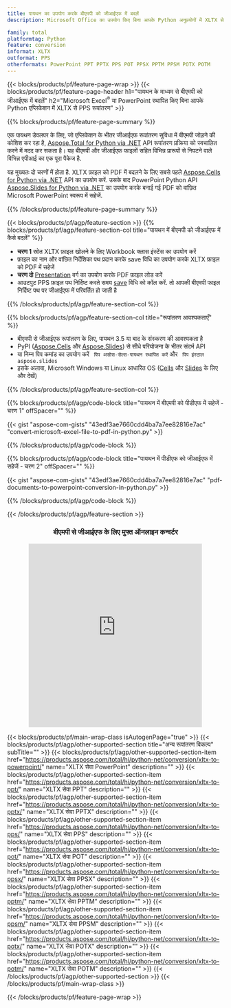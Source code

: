```yaml
---
title: पायथन का उपयोग करके बीएमपी को जीआईएफ में बदलें
description: Microsoft Office का उपयोग किए बिना आपके Python अनुप्रयोगों में XLTX से PPS रूपांतरण 

family: total
platformtag: Python
feature: conversion
informat: XLTX
outformat: PPS
otherformats: PowerPoint PPT PPTX PPS POT PPSX PPTM PPSM POTX POTM
---
```

{{< blocks/products/pf/feature-page-wrap >}}
{{< blocks/products/pf/feature-page-header h1="पायथन के माध्यम से बीएमपी को जीआईएफ में बदलें" h2="Microsoft Excel<sup>&reg;</sup> या PowerPoint स्थापित किए बिना आपके Python एप्लिकेशन में XLTX से PPS रूपांतरण" >}}

{{% blocks/products/pf/feature-page-summary %}}

एक पायथन डेवलपर के लिए, जो एप्लिकेशन के भीतर जीआईएफ रूपांतरण सुविधा में बीएमपी जोड़ने की कोशिश कर रहा है, [Aspose.Total for Python via .NET](https://products.aspose.com/total/python-net/) API रूपांतरण प्रक्रिया को स्वचालित करने में मदद कर सकता है। यह बीएमपी और जीआईएफ फाइलों सहित विभिन्न प्रारूपों से निपटने वाले विभिन्न एपीआई का एक पूरा पैकेज है.

यह मुख्यतः दो चरणों में होता है. XLTX फ़ाइल को PDF में बदलने के लिए सबसे पहले [Aspose.Cells for Python via .NET](https://products.aspose.com/cells/python-net/) API का उपयोग करें. उसके बाद PowerPoint Python API [Aspose.Slides for Python via .NET](https://products.aspose.com/slides/python-net/) का उपयोग करके बनाई गई PDF को वांछित Microsoft PowerPoint स्वरूप में सहेजें. 

{{% /blocks/products/pf/feature-page-summary %}}

{{< blocks/products/pf/agp/feature-section >}}
{{% blocks/products/pf/agp/feature-section-col title="पायथन में बीएमपी को जीआईएफ में कैसे बदलें" %}}
- **चरण 1** स्रोत XLTX फ़ाइल खोलने के लिए Workbook क्लास इंस्टेंस का उपयोग करें 
- फ़ाइल का नाम और वांछित निर्देशिका पथ प्रदान करके save विधि का उपयोग करके XLTX फ़ाइल को PDF में सहेजें
-  **चरण दो** [Presentation](https://reference.aspose.com/slides/python-net/aspose.slides/presentation/) वर्ग का उपयोग करके PDF फ़ाइल लोड करें
-  आउटपुट PPS फ़ाइल पथ निर्दिष्ट करते समय [save](https://reference.aspose.com/slides/python-net/aspose.slides/presentation/) विधि को कॉल करें. तो आपकी बीएमपी फाइल निर्दिष्ट पथ पर जीआईएफ में परिवर्तित हो जाती है

{{% /blocks/products/pf/agp/feature-section-col %}}

{{% blocks/products/pf/agp/feature-section-col title="रूपांतरण आवश्यकताएँ" %}}

- बीएमपी से जीआईएफ रूपांतरण के लिए, पायथन 3.5 या बाद के संस्करण की आवश्यकता है
- PyPI ([Aspose.Cells](https://pypi.org/project/aspose-cells-python/) और [Aspose.Slides](https://pypi.org/project/Aspose.Slides/)) से सीधे परियोजना के भीतर संदर्भ API
-  या निम्न पिप कमांड का उपयोग करें ``` पिप असोस-सेल्स-पायथन स्थापित करें``` और ``` पिप इंस्टाल aspose.slides```
-  इसके अलावा, Microsoft Windows या Linux आधारित OS ([Cells](https://docs.aspose.com/cells/python-net/getting-started/#installation) और [Slides](https://docs.aspose.com/slides/python-net/system-requirements/) के लिए और देखें)
 

{{% /blocks/products/pf/agp/feature-section-col %}}

{{% blocks/products/pf/agp/code-block title="पायथन में बीएमपी को पीडीएफ में सहेजें - चरण 1" offSpacer="" %}}

{{< gist "aspose-com-gists" "43edf3ae7660cdd4ba7a7ee82816e7ac" "convert-microsoft-excel-file-to-pdf-in-python.py" >}}

{{% /blocks/products/pf/agp/code-block %}}

{{% blocks/products/pf/agp/code-block title="पायथन में पीडीएफ को जीआईएफ में सहेजें - चरण 2" offSpacer="" %}}

{{< gist "aspose-com-gists" "43edf3ae7660cdd4ba7a7ee82816e7ac" "pdf-documents-to-powerpoint-conversion-in-python.py" >}}

{{% /blocks/products/pf/agp/code-block %}}

{{< /blocks/products/pf/agp/feature-section >}}
<div class="container-fluid agp-content bg-white aboutfile box-1 vh100 section nopbtm">
<div class=container>
<div class=row>
<div class="demobox tc col-md-12 padding-0" align="center">

<h3>बीएमपी से जीआईएफ के लिए मुफ्त ऑनलाइन कन्वर्टर</h3>

<iframe style="border: none; height: 426px;" scrolling="no" src="https://total-conversion-app-65z5r2lp.qa.k8s.dynabic.com/?to=pps&from=xltx" id="child-iframe" width="80%"></iframe>

</div></div>
</div></div>

{{< blocks/products/pf/main-wrap-class isAutogenPage="true" >}}
{{< blocks/products/pf/agp/other-supported-section title="अन्य रूपांतरण विकल्प" subTitle="" >}}
{{< blocks/products/pf/agp/other-supported-section-item href="https://products.aspose.com/total/hi/python-net/conversion/xltx-to-powerpoint/" name="XLTX सेवा PowerPoint" description="" >}}
{{< blocks/products/pf/agp/other-supported-section-item href="https://products.aspose.com/total/hi/python-net/conversion/xltx-to-ppt/" name="XLTX सेवा PPT" description="" >}}
{{< blocks/products/pf/agp/other-supported-section-item href="https://products.aspose.com/total/hi/python-net/conversion/xltx-to-pptx/" name="XLTX सेवा PPTX" description="" >}}
{{< blocks/products/pf/agp/other-supported-section-item href="https://products.aspose.com/total/hi/python-net/conversion/xltx-to-pps/" name="XLTX सेवा PPS" description="" >}}
{{< blocks/products/pf/agp/other-supported-section-item href="https://products.aspose.com/total/hi/python-net/conversion/xltx-to-pot/" name="XLTX सेवा POT" description="" >}}
{{< blocks/products/pf/agp/other-supported-section-item href="https://products.aspose.com/total/hi/python-net/conversion/xltx-to-ppsx/" name="XLTX सेवा PPSX" description="" >}}
{{< blocks/products/pf/agp/other-supported-section-item href="https://products.aspose.com/total/hi/python-net/conversion/xltx-to-pptm/" name="XLTX सेवा PPTM" description="" >}}
{{< blocks/products/pf/agp/other-supported-section-item href="https://products.aspose.com/total/hi/python-net/conversion/xltx-to-ppsm/" name="XLTX सेवा PPSM" description="" >}}
{{< blocks/products/pf/agp/other-supported-section-item href="https://products.aspose.com/total/hi/python-net/conversion/xltx-to-potx/" name="XLTX सेवा POTX" description="" >}}
{{< blocks/products/pf/agp/other-supported-section-item href="https://products.aspose.com/total/hi/python-net/conversion/xltx-to-potm/" name="XLTX सेवा POTM" description="" >}}
{{< /blocks/products/pf/agp/other-supported-section >}}
{{< /blocks/products/pf/main-wrap-class >}}

{{< /blocks/products/pf/feature-page-wrap >}}